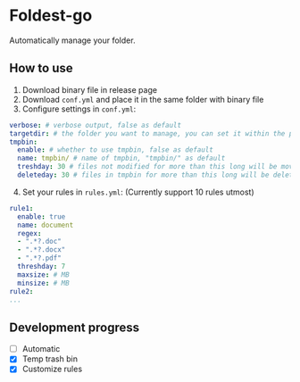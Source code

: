 # Foldest-go

Automatically manage your folder.

## How to use

1. Download binary file in release page
2. Download `conf.yml` and place it in the same folder with binary file
3. Configure settings in `conf.yml`:
```yml
verbose: # verbose output, false as default
targetdir: # the folder you want to manage, you can set it within the program. Last setted folder will be remembered.
tmpbin:
  enable: # whether to use tmpbin, false as default
  name: tmpbin/ # name of tmpbin, "tmpbin/" as default
  treshday: 30 # files not modified for more than this long will be moved into tmpbin, 30 days as default
  deleteday: 30 # files in tmpbin for more than this long will be deleted, 30 days as default
```
4. Set your rules in `rules.yml`: (Currently support 10 rules utmost)
```yml
rule1:
  enable: true
  name: document
  regex:
  - ".*?.doc"
  - ".*?.docx"
  - ".*?.pdf"
  threshday: 7
  maxsize: # MB
  minsize: # MB
rule2:
...
```

## Development progress
 
- [ ] Automatic
- [x] Temp trash bin
- [x] Customize rules
